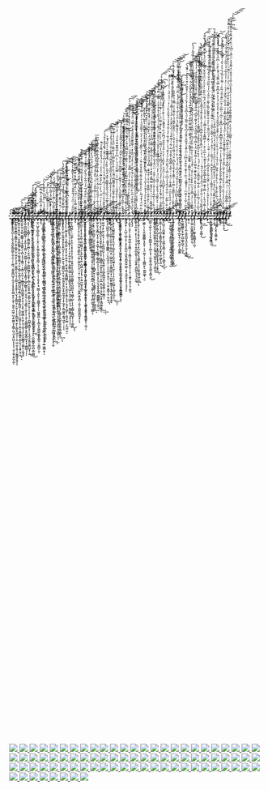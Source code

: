 <br /><br /><br /><br /><br /><br /><br /><br /><br /><br /><br /><br /><br /><br /><br /><br /><br /><br /><br /><br /><br /><br /><br /><br /><br /><br /><br /><br /><br /><br /><br /><br /><br /><br /><br /><br /><br /><br /><br /><br /><br /><br /><br /><br /><br /><br /><br /><br /><br /><br /><br /><br /><br /><br />      _̷̧͗̕͘͘͢͜͠͞͠͡҉̧̢̡̡̢̧́̀͠͡҉̰̰̯͇͍̣̯̤̭̥͖̜̖̹͍̭͔͈̪̙̳̰̲͈̜͍̗̲̣̦̹̼̪͉͕̼͈͍̻̺̘̖̼͔̗̗̥̥̬̬̤̳̱̙̭͕̮̝̣̮̮͈̜̪͚̹̺͕͍͚̳̞̗̭̳̜͖͉̰͙̯̤̺̩̟̞͉̖̣̬͎̫̯͔͍̲̙̪ͅ_ͧͯ͠҉͏̷̷̨́͡͝҉͘͟͡҉̷̨̨̛́́̀̕͏͕̭̱̼̼̱̼̱͇̪͎͚͇̗̱̦̬͍͎͇̥̫̖̫̯̞̙̠̥̱̹̫͍̳̹͈̖̝͉͎̤̳̣͉̟̥̱̥̜̘̬̖̘̙͇̲͈̹̙̼̖͎̩͙͔̳̰̞̘̯̙̙̦͇̞̘̲̥̩̜͎̠͖̣̰͔̯͈̹̗̬̳͍̥̭̥ͅͅ_̡̊̓͗͘͜҉̴̶̷̵̴̴͘̕͟͞͡͡͏̴̼̙̫̪̞̰̹̱̟̬̮͉̣̣̭͔̻͚͚̗̼̱̗̰̜͚̯̱̤̳̣̘̤̟͕̳̜̫̩͚̤̜̪̫͇̤̺̪̲̖̭̻̜̼̘͚̲͍̙͇͖̣̦̭̼̦̭̣̲͖̮͎̤͉̮͈͉͈͚͚̪̟̮̲̗̬̖̹̖̭̟̬͔̯́͘͟͠͠ͅͅ_̸̸̵̸̶̸̨̡̛̛̛̛̲̟̱̙̼̦͙̪͍͔͇̳͎̝̮͔͇͍̖̤̹̻͎͉̘̝̱͇̠̜͕̮̪̠̙̺̦̞̜̲̳͈̬̩̩̠̻͍̳͍̩̟͙̖̩̩͙̯̹͖̯̼̻̙͓̮͎͙̖͔̺͎̘̙̖̥͓̺̳̭̦͚̼̯̣͕͖̟̬̓ͬ̓̃ͪ́̀͘͘͜͜͢͟͞͞͠ͅͅͅͅͅͅ_̵̨̧ͮ͒͂̇̾̚͝͞͏̵̷̶̸̸̨̀́͡͝͏̶̴̢͓͇͓̞̲̖̼͖̺͚̺̪͇̖̣͕̝͈̩͎̦̳̤͉͔͖̮͖͔̹̖̞͖̼̻̝̫͎̙͇͉̹͇̗̺̳̖̗͓̤͔̘̱͉̖̠̖̱̳̩̠̰̝̞͕̹̝̬̩̱̰̻͈̳̙̮̝͈̲͓͇͚̣̞̝̜̱̻̳͉̗́̀͘ͅͅ_̷̶̶̡̛̛͛̃͌ͬ̂̿̒ͪ̕͟͟͢͢͡͠͝͏͏͏̨҉̸͖̹͙͕̹̤̠͙͖̻̗̦̣̰̻̫͖̙̫̪̜͔̫̩͈͖̺̣̣͍̦̳̰̼̼̻̝̩̲͓̟̹̻̦̼͕̫̝̬͕͇̫͔̳̩͖̮̹̩̱̠̗̖͎̥̘̹̹̪̲͍̝̻̱͙̠̹͉̘̬̯̝͍͍̮͚̤̺͓͎̫̀̕͟ͅ_̴̵̧̨̨̢̛͆̾̋͗̿̑ͣͫ́̕͢͡҉̴̢̛̛̖͚̱̬̺͍̣̺̰͔̞̜̱̹̥̤͉̯̫̬̜̮̦̲̗̩̜͚̺̙̖͚̺̙͎̥̟̜̮̗̣̣̭̜͍͇̟̰̘͓̱̱̝̬͎̙̤̝̰̥̦̮͍͙̬̦̦̗̜̥̳̙͓͔̜͕͉͓̤̪̞͇̻̟̪̭̺͕̳̪̻̀̀́͘͜͞͝͡_̷̴̧̨̛́ͩ̉̓͗͋ͧ̂́̏̑̀́́́͡͏̷̶̧̛͖̫̦̘̼̱͕̟̩̙̬͖̫͖͓̪͕̘̺̘͍̟̖͕̥̠͍̥̬̲͖̼͍̼̱̖̳̭͕̦̝͈̭̭̻̰̝̤̞͔̲͕͍̝̼̻̼̠̙̣͎̠͎̺̱͓͙̤̻̬̪̝̥̻͕͚̺̙̘̫̰̩̮̺̭̭̯̙̕̕͘͟͢͟͠͞ͅ_̶̸̸̶̀̋̾͋͒ͬͮ̈́̔̊͌̽͡͞͡҉̧͏̵̷̴̡̛͘͞͡͏̶̵̫̜̤̺̟̠̻̯̭̲̦̦̩̫̝̤̩͓̜̳̗͍͚̮̩̬̩̻̹̖̩̜͉͇̻̦͙̦͓̬̗̟̖̘͖͇̦͎͈̱̝͕̰̫̳̟̬̩̜̖͖͚̱̱̺͕̜̟̻͙͓͚͖̲̹̗̠̙̳͈̹̤̩̳̪̗̯͘͝ͅ_͆̃͒͗̋̾͆̎̃̈́̓͂̿͢͠҉̴̶̢̛̀͟͝҉̷̶̧̡̡͢͞͞͞͏̶̡͎̳̯̝͉̥̪͇͍̜̤̖͖͉̫̳̩̦̬̹͕̪̪̺͖̮͕̮̖͙͓̲̰̣̖̣̰͇̣͉̫̲̬̘͇̙̪̩̼͙͇͔̟̮̱͕̯͓̥̥̦̳̞̘͔̠̭̹͈͚̪̖̫̹̬͙̝̖̮̲͖̼̻̭ͅͅ_̵̷̶̷̴̵̧̧̛̘̥͙͚̫̱̻̦̰̖̳͍̪͍̟̞̦͙̰͎͙̲̮͚̹̮̭̼̦̤̭̖̥̙͇̼͖͕̹͚̼̳͉̮͍̲̦̫̬̼̝̠̥̝̫̗̮̭̠͖̘̼͈̰͓̲̜̙̻̺̞͍̲̖̗̹̪̤̯̺̙̥̓͆͊̆̒ͯͪͣͮͯ̏͐̑̒̓̀́̀̕̕͟͜͜͟͝͝͝͝͞ͅͅͅ_̵͌ͨͮͣͧ͐̅̒̈ͪ͂̀ͨͫ̒̚͠҉҉̶̛͏́҉̡͢͏̵̵̵͢͟͝͏̸̷̷̵̳̥̖͍̘̬̫̻̩͙̭̭̬͓̤͙̥̱͓̺͉̝̺̝̳̰͇̙̫̗̦͖̼̫̘̝̜̣̭̟̰̠̬̟̫͇̞͕̲̦͔̩̪̘̫̖̦̘͎̟̼̗̮̦̭̱̝̝͍̙̣̜͍̺̬͙͔͈̩̘̥̰ͅ_̴̴̢̨̢̨̛̛ͮ̐͗ͨ̊ͥ͌̈́̾̋͂̍͆̒ͫ̇ͣ̉̀́͘͜͢͟͞͠͏̸̷̵̀͏̲̺̥̱̠̥͎̬̱͙̤̘͍̰̖̟̲̳͈͉͓̥̥͎̝̠̣̤͚̰͔̹̯̙͉̜͎̯͓̞̫̥͚͍̼͔͎̤͖͍̥̪̞̦͎̜̥̟̜̥̰͕̹̪̙̩͉͎͍̞̼̻͔̖͇͎̹̝͙̟̕ͅͅ_̢̎̊ͧ̃̐́͆ͬ͌ͭ̾͂ͫ͂͗̃̉̈́ͯ҉̸̶̡̢̢̛͘̕͝͏͏҉̶̴̨̢̛̰̥̻͙͈͍̘͕̠͈͈͕̫͎̻̜̦̙͈͍̹̰̰̻̝̹̞̪̣̬̪͇̰̞̜͖̱̝̻̯̫̞̱̞̜̝̫̫̲̲̟̗͎̯̗̜̖̱͓̳̹͚͔̘̠͕̲̘̻̻͖̘̠͚͔̙͎̭̠̤͟͟͠͝ͅ_̧̍ͤͣͤ͛ͨͫͧ͑ͦͬ̃̅̾͛̎ͥ͛̑͋̋͏͟͏̴̷̶̷̨̧̨̛́͢͢͜͠͞͞҉̸̷̢̗̼̪̣̬̘̩͔̤͇̳̲̯̥͙̻̹̹̺̹͉͙͖̟͕̮͙͈̝̱̟̣̹̹̺͙͈̟̪̙̞͍̜̠̪̦̜̯̖̱̺̘͖̳̯̳͍͇͕̩͚̺̜̞̥̰̭̺̝̮̺̤̟͙͖̺ͅͅͅ_̸̷̶̵̷̶̷̢̧̧̎̆ͬͥ̽́̾͌̄ͭ̌́͛ͨ̋̔̄̊͌̏ͨ̚̕͘͜͡͝͝҉̵̡̧̨̻̳̩͙̤͕̻̳̦͖̗͕̗̩̙̻̮͕͚̥̠̜̳̫͇̪̩̠͈̙̝̯̭̺̹̞̼̤̝͙͈͔̱̫̼͙̝̠͇̖̺̘̬̼̝̙̘̘̦͚͖̙̝̯͚͙̱̬̱͈̙͇͕̻͓̯͘͢ͅͅ_̶̵̴̸̧̢̡̡̨̛̛͊ͬ̍̆͆̄͊ͦ̃̌ͣͭ͑ͨ̓̀̅̈ͩͪͦ̔̊́̀́́̀͢͟͠͡͝҉̙̺̘̮̹̯̱͙̜̺̩̯͈̼͈̥̱̗̥͓͍̺͙̠̙̠̙̰̠̬̱͉͚͖̼̺͎̠̬̖̼̯̯͈̬̞͍̰̞̭̖͚̱̘̱͎͙̩̰̥̙͎̻͚̱̰͔͇̘͖̯̜̣̦͝ͅͅ_̷̴̸̷̴̴̸̴̷̨̢̡̡͕͕̦̼͍̮͙͈̦͔̘̻̞̲̙͙̞̙̟̮͎̰̠̭̜̣͈̥̬͉͇̣̝͍̳̺͇̹͎̙͔̖̰̱̤̮͙̲̠̖̥̥̣̮̘̟͉̺̙̦̖̭̘̙̲͍̣̗̪̫̤̫̜̤͂̆̎ͣ̒́̂̆̉̏̾̿̉́̍̔̐̎͗ͤ͆́͌̓̋̀́͘̕̕̕͘͜͞͡ͅ_̶̴̸̷̵̶̡̡̡̧̏̊ͣ̅̆͋̑ͫͣ͆͋̅ͧ̀ͣ̆̏͛͊ͪ̽̐͑ͪ̄ͯ́͘͡͠͝͏̷̧̀҉̷̷͓̯̫͚͈̝̳̩̳̫̬̘̜͉͕͓̼̱̝̩͎̜̠̟̖͍̮͔͚̗͕̱̫͇͎̰͍̩̤̞̖̥͇̬̱̘̙̖̺̜̙͙͓̹̺̲̜̞͉̹͍̻͚̲̖̩̥̙̖̹̙̤͟ͅ_̋̑ͫ̎ͣͥͫ̑̈́́̃̌̂̎ͭͪ̎ͩ̓̍͒͌̽͛̓̀ͭ̓͘͜͢͏̷̧̢̛̛̛̕̕͜͟͟͡҉̶̡̡̯̣̝̪̮̪̜̦̤̫͚̩͕̗̯̜̞͙̝͔̥͙̩̱͉̜͙̱̟̬͕͕̫͖̖̥͖̱͚̱̬̱̩̺̫̺̫͕̘͖͇̹̺̙͔̩̭͕̼͇̩̥͇̺͓̜̦̗͚͈́̕͜ͅͅ_̨̡̢̌̃̆͊̆̿̀̍͗ͬͨ̄ͪ̇̏̾ͪ̍̋ͣ̏͗͊͊͛̐͊̃̓͘͘͜͡͝͏̵̵͞͏̸̧̀͢͜͏̵̛̙͚̯͖̤͖̟̼̥̩̗̱͈̰̩͈͚̫̻̦͖̰̰̝̯͍̭̺̼͔͙͔͓̹͍͚̣̤͚̮̺͍̘͙͕͉̙̲̟̟̼̠̣̪̼̪͉̬͙͙̩͕͕͍̰̣̺̙̬̪̕͝ͅ_̄ͭ̐ͭ́ͦ̍ͭ̑̋̎̔̌̈̒̇ͫ̈́ͫ̐̋͐̃͌ͫ͌̋͂͒ͧ̎͏̷̵̨̡̛͘̕͟͟͢͞͠͡͡͠͏͘͞͞͡҉̸̱̲̥͚͇̝̘͓͕̘͔͈̜̼̠̘̠͈̫̰̦̘̳̙̪̦͚̹͎̻̟̙͎̟͔̣̟̹͖͕̗̗̺̗̟̜̤͚͙̪̭͍̘̻̤͔̼̞͔̺͚̼̱͖̱͙̠ͅͅ_̓͊ͪ͑͊ͤͫͫ̓̽̀͛̍̓̓̈́̔̽̄̾̈ͬ͒ͭ̃̀ͪ̈́̍̈́ͣ̚͢͞҉̸̸̶̸̡̀̕̕͢͜͡͝͠͞͠͏̵̴̡̗͓̜͈̞̯͕͍͎͚̣͉̙̠͖͇͍̙̥̯̪̪̩̮̭͓̳̩͉̟̯̦̪̰͔̖͖͉͙̖̥̟̺̜̗̺͎̬̦̞̹͉͇̩͉̟̼̹̟̠̘̳͙̦̦͚̹͝ͅ_̴̢̨ͫ͐̌̌̎̈͌̌ͬͫ̌ͧ̄́̅ͣ̍ͩ̅͋ͩ̄̀̎ͮ̋̊͊ͣ͗̊̿́͜͜͜͡͠͠͝͞҉҉̶̸̨̢̛́͠͏̸̷̣̭͍̱̠̬̞͉̖͍̥͙͙͍̺͙̝̭̜̲͙͖̯͓͓̜͔̬̳̤̥͉̰̮̟̫̣͎̩̖͍̪̣͕̜̲̟͍͙̣͕͍͍̦͎͕̭̗̱̰̟̥͕̺͉̩_̸͑̓ͨ͗̒ͭ̏̑ͧ̊̅͗ͬ̅̄ͩ̍̓̽ͬͯͭ̿͂͗͌̃̑ͬ̉ͤ̀ͣ̏ͯ͘͏̷̶̢̡͘͝͏̷̶̢̛̛̤̖̠̠͈̗͙͈͉̹̥̩̭̯͚̖̯̜͈̪͕̞̲̺͎̻̯̹͚̯̘̳̺̩̦̳̻̰͕̝̖̲͍̩͖̪̞̬̮̮̯͓̳͇̳͙͙͖̳͇̭̬̮̱͉́̕̕͢͢͜͞͠_̸̵̡̊ͣ̈́ͩ̇ͮͩ̋͐́̃̏ͤ̓́͂̈́̑̓ͬ̎ͯͦ̇ͭ̈́̊ͩ͛̓̔͛ͩ̋̚͘͘͜͢҉̸̴̶̸̸̶̵̷̢̧̛̹̤̺̲͈͔͙̥͓̗̤̤̙̥̼͙̣̻͔̟̳͈̮͖͉̝̯̘͎̝͖̱̩̪̭̱̣͍͈̳̰̣̝͉͔̮̰̜̫̣͓͓̦̻͖̫̗͕̜̺͇͕̣͡͝͞͝_͐́ͧ̆ͯ̓̎ͬͦͭͨͭ̊̄̉ͥ̓ͥ̎̋ͯ̑̾̆̂ͥ̔͗ͧ̃̏͌̂ͮ̓̍ͤ̚͟͏̶̷̴́͏̶̧́́̕͞҉̷̵̷̸̵̸̡̲̖͕̣͓̦̣̼̗̰̪͍̦̤̮̯͕̣͈̘̗͎͓͖̘̥̱̭̥̩̝̣͎̪͇̟̮̦̗̗͙̹͔͔͚̱̲̭͎̩̫̪͓̮̹͎̦̪͇͚̰͢͝ͅ_̷̸̡ͯ͒̐ͩͮ͋̇ͩ͂ͩͭ̋ͨ̃̇ͪ̐̈̒͑̅̾̃̌͌̌͒͆̉͋̃ͭ̅̇̈̌̾ͫ̃҉͞͏̶̕͟͠҉̵̵̵̷̧͙͖̗̫͕̖̱̭̻̤̞̖̥̣͎͍̝͚͎̖̜̥̳̭̦̲̳̗̻͕͕̹̖̠̩͇͍̣̖̥̮̤̫̞̱̝̬͈̘͇̫̪͇͇̻͈̦̪̭́̕͟͟͡͝͞ͅͅ_̶̵̴̵̛̒̂̃̽͂͛͑̓ͬͮ̑ͮͪ̒ͮ͋ͨ̐̌̈͊ͯͣ̓̍ͥͦ̇́̉̆̾͒͌ͤͮ̆̚̚̚̚҉̵̴̧̢̨̘̣̝̙̗̞̻̭̺͕͙̮̯̱̖͙̻̦͚̩̟̬̦͖̼̳͈̣̯͖̗͍̫̞̦̫̹͕̞̲͕̭̩̭̩͔̥̰̹̰͙̥̟̳̮͚̞͍̀̕͢͢͝͠͠͠͠͞͠͠ͅ_̸̶̸̶̡̛̥͖̠̲̗̝̙̰̗̤̭̖͉̹͔̗̯̯̰̪̮̤̬͕̣̹̩̪͓̱̱̫͍͕̘̠̻̙͇͖̤͍̤͍͚͔̳̠̯̠͙͇͔̹͋ͯ̓̆̐̃̉̑ͯͯ͆̔́̍ͮ́͆̈́͊̈ͩ̆̇̇̏̈ͫͤ͑͆ͩ͐̊ͬ͑̏̉̃̽̓̐́̀́̚͘͘͘͢͟͞͠͞͞͝͝͝͞͝ͅͅͅͅ_̢ͦ̏͂̆ͯ̔̌̅̋ͭ͂ͩ̍̑̆̆̽͊͌ͤ̏̽̋͛̎ͪ̆̽͐ͥ̊ͨ̋́̆͛ͮͯ̏ͧ̍́̀̚҉̶̴̷̡́҉́҉̵̵̢̛̞͍̘̥̲̮̻̰͔͕͇̜̹͔͇̱̟̥̲̳̻̦̦̤͙̪̗̘̯̹̣͎̩̘̰̮͔̮̥̯̦̣͕̦͍͔̬͇̞͕̜̮̤̼̖́͘͘͘̕̕͟͝ͅ_̡̢̧ͬͨͨ͗̎͐ͪͬ̉́ͥ̾̉̉͂̂̓ͧͣ̒̎̑̎̉̇͂̊̿̈́̈͊͋ͨ̅ͩ̾́̎̓͑ͯͣ͆͆̏͜͠҉̶͞҉̴҉̴̧̢̧͜͠҉̵̢̨̡̪̘̼̝̭̜̦̰͚͕̤͈̮̩̯̞̣̱͎̪͙̠̣̺͍̼̦̬̣̟̱̳͖͖͙̜̩̺͖̭̮̳̭̗̩̞͍̞̯̝̯̞̱̭̀ͅ_ͧ͋̾̆̄̏̃ͤ̀̃ͣ̂̃̆ͧ̂̂͌͌͆ͮ͌ͪ̆̇̌ͤ̀̌̑̿̇̾̀̃͌ͥ̎̂̍ͯ̔͛ͣͯ͂͘҉̶̵̸̴̧̧̨̡̛͔̙̪̱͇̫̮̫̱̰͓͎̯̫̖̘̠͇̥̠͈͎̤͈̯͖͍͙̗̤̫͔̹̖̹̟̠̮̜̠̪͍̝̗̲̲͉̝̺͔̩́́́͘͘͘͟͜͠͝͡͞ͅͅ_̷̧̡̈́̒̉̀ͨ̒ͬ̀̀̐͒̅̍͑ͭͧ̇̅͛͛ͥ̅̅̏ͦͯͪͣͬ͆ͤ̓̅͂̑͊̑̒̄̒ͩͥ̓̍ͫͤ͌̚҉́͏̷̵̸̴̢̨̛́̀͜͟͞͏̷̶͏̷͕̳̪̯̗͎̺̮̦̖̻͔̱̭̜̠̠̜̠͈̫͈̘̮̠̙͖͎̰̗̠̝̹̣͉͎̖͚͎̠̠̣̦͖͇̱͔̣̗̜̟ͅ_̴̸̷̷̢̢̢̢̛ͥͫ̎ͬ͛̂͛ͦ̌̄͂̊̉̀̈́ͭ́̌͌̇͗ͬ͊͆̎̃̈͛ͫͮ̃ͨ̌͂ͣ̀ͯ̽̌̓͂͌͒̓̾ͦ̈ͦ́̚̕͢͟͟͞͝͡҉̢̢̨̱̯̝͙̼͙̞̖̱̣͚̲͍̫̝͍̲̣̫̝̜͖͉͈̖̝͍̦͉̙̭̯̫̮̩͚̲͎̰̹̰̘̯̱̮͈̝͉̝̳̳͘̕_̵̧ͭ̽̌͋ͨ̎̏̓̐͆ͦ̄̋͗̓̅̀̆̎̈́͋̓͌̆̇ͤ̓̓ͭͨͫ̋̉̈́ͦ̔̃͗̽̂̃̾̑͌͊ͥ̀̂͌͛̇̕͝͏͏̷̵̷̴̵̨̨̧̛̱̻̞̰̭͈̪͓͈̞̭͈̯̭̼̫̹̲͉̬͇̫͙̥̟͔̻͕̲̰͇̱͙̗̥̲͙̪̠̖̪͍̤̀̀͜͟͠͞͡͝ͅͅͅͅͅͅ_̶̷̵̢̡̧̛ͮ̋ͭ̍́͌ͮ̊ͣ̒͐̔̇̏ͧ̈ͯ̅̃̿ͦ̉ͥ̔͐̇́̀͊ͨ̉̆͂̿̅ͯ̐͗̓͂͊ͣ̈ͮ͊ͥ͐͌̄͗̿̾̀̀́͘͜͜͞͠҉̨̢̼̱͔̟̹̣̖̺̤̹͇̩̯͕̣͙̗͓̱̲̼̖̤̼̱̭̗̳̰̯̰̹̳̹͙̞͕͖͓̬͙̙̙͕̥͓́̀̕͝͡ͅͅ_̴̷̶̶̵̢̡̧̛̛̰̖̖͔̬͔̹͎̰̟̰͈̺͎͓͚̪͕̩̩̭̻͍͕̬̮̘̱͍͍͎̣̝̜͔̼͍̟̭͙̠̟̦̫̯̯ͭ̓ͬ͌͋ͪ̉̑ͬͮͤͬ̋͌ͯ͒ͨͮ̑ͮ̿̂̆ͥ̑͐̄͌͐̎̈ͦͥ̊ͪͣ̓ͪ̍̾̽ͧͦ̓͂́ͬ̐ͯ̓̅̑ͯ́̀́̀͘̕͘͜͢͜͠͝͞_̧̧̢̡̧͐́̓ͫ́̀͒͋ͯ̏ͪ͒ͧ̎̐ͯ̓̔ͬ́̃̔̑̆ͮ̒͒̒ͩ̎̃͐̽̇͑͌̏͊̑̋̂̂ͧͤͧ̊̿ͩͫ̎̒͂ͦ̑̚͜͜͝͡͝͝͞͏͏̧̡̡̨̡̯̞̲̝͉̖͈͓͍̹͖̗̹̪̠̱̳̗̪̖̼̥̗̖͇̟̠͕̤͎̰̮̺͕͔̺͖̪̯̣̻̖͔̫͘͟͝͝ͅ_̷̵̸̛͂̀̃ͪͩ͋̍͐ͧͩ́ͮͫ͊́ͩ̽ͭ̋ͣͬ̃ͮͫͮ̐̔̓̽̀̎͗̎̋ͨ̆ͮ͗̀ͮͫ̇͑͊͗͂̊̆͑͒̉̀̈́ͫͩ̐͟͡͠͝҉̶̀҉͏̵̢̀͘͏̷̛̞͇̥̟̪̩̭̦͔̙̜̖̩͉̹͙̖̯̩͈̪͈̲͈̩̠̝͖͎͍̖͚̺̲̤̞̦͓͕̺̰̕͢͝ͅͅ_̸̵̢̧̏͋͆̔̔ͦ͌ͣͮ̈́̐̄ͩ͋ͨͫ̈́̈́͑͋͗̓̈̽̀̈̈́̆̃͒̍ͥ̂ͦ̏̊̈͌ͪͭ͗͊̇͐ͧ̓̌ͩͫͦ̃̋̄ͩ̑̌̚̚͢͝҉̶̵̸̵̶̷̢͘̕͢͝͏҉́͘͏̩̞̝͓̰͎̜͉̝̞̝͍̝̙͚̬̪̖̹̟̲̦̬͓̙̘͈̻̹̹͎̘̠̖͍̥͇͉̺͉̫̗_̵̛ͪ̈̋ͬ̋̈́͐͒́͂ͪͧ̔͛̂̏̉̋̍͂̑ͦ̃̎̍̆͋̇̃͗ͥͭ̓ͮ̏͌ͯ̇̉̒̓ͩͯ̌̃̌ͩ̒ͮͨ̓̇̿ͨ̓̎̂ͭ͛͘͝͞͞͏̶̨̢̡̀͘͘͢͝͠͏̷̵̵̡̖̩̥͉̜̺̯̩͉̣̰̱̮̱͙̝̹͓̝̠͔̦̠͇̟͉͖͔̟̤̣͕̼̣̫̝̞͙̤̖͢ͅ_̶ͨ͊ͬ̍̆̑̉̌͐ͦͣ́̓͒ͩ̾̋́ͮ̇́̇ͦͥͦͬ̊͛ͣ͋̈͗̃̑̒̀ͦ͛ͫͫ͗͒ͫ̃͌͗ͥͧ̒̐̆͆̓͊͛̈́͑ͩ́͌̚͏̴̶̵̴̨̧̧̛͘͟͝͡҉͠͏̸̡̡͖͇̹͉̗͔̱̯͚̬̻̳͕͓͈̟̜͉͉̤̲͍̗͔̦͎̻͇̮̙̠̯̲͚̼̲̟̦̮́́̕_ͧ̾̿ͮͬ̀̂͑̄͋͑̿̑̄̽͛ͧ̓ͬ̊͒̓ͬ̿͐́̃ͣͦͦ̑̄̀͂̍ͮ̊ͮ̉̈́ͪ̒̌̌ͨ̌ͮͧ́ͩ̽͐̂̄ͬ͂͋ͨͯ̈́̇̚͘͏̷̷̴̧̨́͢͢͝҉͏̴̸̢́͜͠͏̳̠͉̺̝̤̜̟̹̗͓̮̺͇̝̟͎̜̻͕̟̘̣̼̮̯̭͓̺̩̭̱̪̖̟͇̠̭́͜͠_̴̷̓̐̊̋͒͌̄ͭ͑ͮͮ͛̈̓̎̌̿̿ͩ̎̏̽̽̇̓͊̎ͧ́ͧ̃̇̂̅̽̉̿̄͗͆ͣ̓ͬͯ̌̅ͧͤ͋͗̓͑ͩͩͫ͗ͤ̽̽͛ͯ͐ͪ͟͏͏̸̷̴̴̢̨̨̧̛̛̛̰͎̱̮̬͕̬̫͍̝̯̤̬̖̮͙̝͙̯͖̜͈̯͚͈͖̜̭̻̞̠͎̣̳̩̰́͘̕͢͜͞͡_̷̶̢̢̨̡ͥ̾ͪ͋ͮͮ͐̅͂̍̓̾̊ͦ͑̎̅͑ͤ̑̂ͥͫ̈́̂́͋̈̂̈́͒ͩͫ͂ͯ͑͗ͤ̇̈̒̒͊̈́̿ͨ̿̐͗̾̋̍̍͛ͦͥͪͨ̽͛̄̒̚̚̚͘̕͟͢͝͞͠͡͡҉͏̢̯̭̳̥̺̥̬̼̭̙̺̞̳͓̥͖̩̹̝̰̱̟̞̟̫͖̭̤̭͉̘̠͇̫̭́͘͟͡͝_̡̧̧̛̛̛͗̈̓̾ͥ͐͐̏̌̄ͩ̉̂͛̆ͮͤ̅̑ͫ̈́̇̓̒̈́̑ͫ̄͆ͣ̉͋̓̒̎̊͑̔ͩ̽͛ͨ̈́͌ͭͭͣ́̌̆̉͒̓̑͒ͤͥ͌̊́̿ͮͦ͒̏̀̚͟͠҉̴̨̨͏̶̶̨͍̺̗̞̳͎̺̗̟͕̩͚̠̞̰̗͙̟̻͈̗̳̝̝̟̥̲̜̞̝͓͍̀̕͟͝͠͠ͅ_̵̵̵͌ͮͮ͌̉͐ͥ̐́͊̓̔̍͌ͤ̒ͭ̒̉ͧ̓̋ͤ̔́͆̎͗͐̊ͪ̾ͧ͂̅ͪͩ̀ͧ͊ͬ̊̓ͭ̿̈́ͥ̍ͥ͛͊ͣͤͬ̓̑ͫ̇͛ͨ̓ͯͤ̒̒͐͑͡͞͡͠͏̴̵̶̢̛́͘͜͡҉̛̮̙͈͚̠͎̹̘̜̻͙̮̳̱͙̺̞̞̰͓͈̮͓̥̲̠̰̳̙̘͍̀͜͜͝ͅ_̷̒̇͋̑ͪ͆̓̍͋ͯͯ̒̒̄͆ͫ̅̔ͣ͗͑ͫ̐ͪͤ̽ͫ̾̇̊͑ͯ̎͛ͮ̆̌͒ͩ͆̏́̏͑̊̂͌͛ͪͯ͑̄̆̍ͯ̑̐ͪ͐̅͂̂͆̋ͯ́̀̚̚̚̚͝͏̸̡̨̨͏̀͘҉̵̛̀͘͜͜͏̀҉̵͎̪͓̪͈͔͎̫̺̭͍̩̬̜̖͚̲̝̖̯̳̣̗̬̦̩̠͔̻̬ͅ_̨̽͐̌͛̈̊ͭ̃̃͗ͥ̆ͦ̄̇ͣ͂̔̒ͮ͆ͦ̈̅ͯ̈́̏̋ͫ̌ͨͧ̓̎̆́ͤͭͤ͂ͮ͋ͤͣͬ̃ͯ̐̉̾ͩ̌̐ͮ̏ͨͬ̒ͬ̈́͐̈́ͯͥ̾́ͬ́ͬ̎̚̕͠҉̶̵̧̛̀̕͘͜͞͞͠͝͏̶͢͏̸̨̮̫̮͇̖̰̤̦͙̳̼̰̰̠̟͔͉̳̼̠͕̰̲͍̜̗̹̦̺͘_ͣ͌͊ͥ̍́̈́̋̔ͤͫͦ̿̽͋ͨͧ̊ͥ̇̀̋̾̿̆̅̂̓̂ͣ̾̅ͬ͋ͮ͑͊̎́ͯͭ̈̾̈̂̊ͤͯ̈́ͦ͗̍͌ͣͬ̎ͬ̊̓̉̑̒ͩ̀̽̍ͩ͌̽̚̚̚҉̸̸̧̡̛́̀̕͠͡͞͞͏̛͘͢͞͠͏̶̖̞̠̘̳̠̝̱̹̭̠̦̞̮̗͙͚͈̤͍̻͙̮͖̞̗̰͎͘͜_̵̸̵̵̨̡̡̡̡̡̛̯͓̞͔̞̹͇͈̙̱̦͈̟̜̺̝̣̜̙̹̖̤̮̯͇̣ͤͥ͒̉̂͋ͨ͐͑̏̅͌ͯ̿̈́͑ͦ̅͊̾̽̌̉̊̊͆ͮ͒̈́̇͌̈͒̓͛͛̌ͪͧͨͫ̑̄̃͐̌͌ͩ͑̆̉͊ͧ̀ͧ̿̓ͪ͌̆̃ͪ̉ͭ̀ͮ̈́ͫͣ̒̅̒́̀̀̚̕͘͜͜͜͝͝͠͝_̷̛̋̿̾̑͆͆͋̓̏͆ͫ̑ͬ̒̓́ͣ̌̈́ͧ̈́͆ͮͨ̑͗̔ͪ͒͗̈́͗̏ͯ̾̑͐ͥ͗̍̒̌͌̏̈́̍̈̑ͦͨ̋ͭ͒ͦ͂ͣͣ̔̔̈̅ͧ̿ͩ͒̔̽͑̐́ͭ̈́̋́́̚̚͏̷̡̡̧̡̡́͜͜͠͡͏̴̶̨̡̜̬͍̯͎̙̹̯̰͚̻̟̥̰̹͈̥̖̤͈̠͍̦̭͎͞͝_̸̸̧̧̿ͧ̔͐̈́͐ͮ̌͆̆̄͊͂̒ͩ̔̂̌ͬ̓ͫ̌̍̽ͥͮ̌͒̃͗͊̓͊͋̂ͥ̿̈ͤ̽̈́ͩ̔ͩ̆ͪ͐ͣ̽̒ͩ̂ͧ̊̒͐̿ͣ̓ͪͩ̏̇ͩ̔͑̂̆̎͑̈̋̅̓́̚̚̕͟͢͝҉̸̵̧̧̀̕͘͞͝҉̸̧̢̱̺̤̠̫͇̺̜̪̱̖̱̜̤̣͍͈̰̜̖͇̱̳_̸̶̶̸́͂̈́̂̅̄̒͌̉̆͂ͯ̈́ͯ̔ͩ͊̅̈́͐ͣ̐̎̇̐̀͋͑̈́̄̓̉ͤ̓̇̍ͤͭ͊̂̾͐͊͆ͬ̋̍͂͗ͦ̂ͯ̈́̆͐͊ͥ̌̂̉ͩ̇ͩ͆͆̓͐̓̀̽̌̚̚̚̚̚̚̚͘͜͡҉̵̵̷̧̨̲̲̱͇̲͇̯̝̘̰̗̮̺̣͇̥̻͉̣̹̪̞́͢͜͜͢͡͡͠͡͞_̸̸̷̶̵̸̶̴̢̡̢̧̧̢͕̼͕͖̭̫̺͉̭̮͉̰̦̱̦̦̟̩͇͗̐ͯ̈̆ͥ͋̍ͮ̌̆ͫ̇ͨ̉̌͊̐ͪ̅͗̒̌̄͑̏͋̊̈͆ͫ͑ͫͤ̄̽̈́̆̃̆̔̎̐ͣ͆̔̂̏ͦ͂̏̍ͩ̔͆͒ͦ̾̓̏ͮ̉ͮ̇ͣ̊̄͂ͦ͑̆͛̎͒̓ͥ̂̄́̀̚̕̕͟͜͜͠͝ͅͅ_̴̧̢̧̛̈ͧ̉̆̿͆̍̋ͧ̽̑̎̇̈ͤͨͮ̉̈̐ͩ̾ͦ̃̿̄ͥ͌̌̄̎ͬ͑ͣ̎͌̇ͫ́͑̔͌̎ͭ͆͌̿ͦ͆͋ͯͣͩ̍̅͊́̆̊ͮ̾̔̎̓̎̎ͮ̇̑ͥͬ̆ͣ͐͆ͣ̊͆̅̚̚͟͝͏̧͟͠͏̵̷̶̙̗̙̙͈̖͎̝͍͈̙̗̞̯̻̱̻͙̖̀̀̕̕͜͞͝͞_̶̵̷̵̵̷̸̨̥̩͚̹͍͚̝͇͖̞̳̰̱̠̮̖ͩ̽͂̅̾ͣͭͨ̾̿̆̓ͪͫ̐̊̾̈ͬ͐̽ͥͤ̐̉ͪͩͦͯ͋͂͑̈͂̓ͩ͆̍ͯͮ͆̂ͣ̈̈́̓̓͋̉̅̄͊̍ͨ́͂͐̄͆́͐̈́̅͂͛̂̃͐͐̌̎ͤͥ̈́ͩ̉̓ͬͤ̏̌͂̀́́̀̀͘͘̕͘͘͢͟͢͢͞ͅͅ_̶̸̸̷̸̶̶̡̢̡̛̮̦͉͔̹͚̱͎͚̱̻̟̭̩̺̩̿̐̈́̇̔ͣ̀̂͌̃̉͗̓̓͛̂̍̑̈́̐̑͊͑̂͂̋̒ͨ͗͌͛̽̌̈̓̔̿ͮ̅̃ͧ̃̎̑̍̈́̒̀͌ͦ̋͆́̏ͦ̃̽͌̆̎̀̅ͭ̑͗̊̾ͮ̇̐͒̎̄͒̉ͥ̒́̾̐ͦ̀̚̚͘͘͢͜͟͢͢͞͠͡͝_̴̡̔ͤ̔̅͗ͩ͑́͆ͦ͐ͧͥ̋̓̅ͭ͋̅̅̽̈ͥ̏͒ͨͩͪͩ͒̊ͣ͆̈̽ͩ͒͊́ͣ̿̃͌̃̒̇͗̓́ͣ̓̊ͨ͛̇ͣ͆̅͆ͨ͌̄͂̄͊̏͋̌̎̆ͦͯͩ͗̅ͬͪ͌̈́̈ͭ̒̓̒̚͘͝͝͡͝͏̵̴̶̡̧̡̧̭̙̖͖̳͎̥̪͇̪̟̘͇̖̘̀̀̕̕͠͠͝͞_̽͑̓̃̌̎́ͩͨͭ̃ͤ̌͗̈́̈̎̉̊̆̒ͧ͛̈́̎ͬͥͥͪ͐͗ͪͩ̅̌̔͂̋́̄͗̂͆̆ͧͧ͒ͭ̑̂̀͛͊̒̽̋͂̾͛ͬͪ̐̎̾̑̃ͦͥ̌ͩ̎ͩ̊ͧͨ̃̊ͥ̉ͪͪ̐͛̂ͯ̚̕҉̡̨͘҉҉̸̴̡̧̢̛́͘͢͢͞͝҉̷͓̼̣̙̣̖̪̰̹̱̯̻̩̕͜_̴̸̷̧̛̛̇̃ͣͭ͂̂ͩ̊̀ͥ̔̿̍͐͊̿͋̔̅̃̐̋ͤ̊̓̍̑͊ͪ̉̅ͩͨ̽ͥ̓̿͌̽̔̓ͤ̿̾ͥ̔͐̈̾ͪͫͩ̊̈́͋ͪ̐͂͑̓ͦ͛̉̈ͫ̉̎͛̌ͩ͊̒̎ͧͣ͛͑͗̂͊ͯͤͭ̍͗̆̄̀̚͢͟͟͡͞͏̸̵̸̡̧̢̫̩̥͍͔̠͎̠̮͚̹̝́̕͟͞_̶̵̎̉́ͨ͗̔̇̾̊̎̔̇̈́͑̓ͥ͊̃ͮ͋̀̊̏͐͆ͤͬ̐ͨ̑̍ͥ͋ͪͥ̇̑̐́ͩͫ̃͋ͪͣͩ̄ͯ̑͌͋̆͂̏̍͂̎ͨͫ͋̇ͫ̓̉̏̏ͫ͒̐̇̄̂̔͆ͩͦ̽ͤ̈́͋ͯ̐ͨͯ̓ͪ̚̚̚҉̸̧́͡͝͏̡̕͢͜͡͏̵̴̡̧͇̪͎͖̭̗͓̖̠̰̪́͢͡͝_̷̷̴̴̶̶̶̨̧̨̡̢̨̡̛̛̭̞̥͉͖̝̬̳ͯ̾ͭ͑̊̓ͨͬͯ̆ͬ͛ͯ̃͌̓̇̈́̈́͑̽̎͒̑ͦ̇̓́̋͋ͬͭ̑͒̇ͩ̀́̍̿̆̀ͤ̑̋ͥͭ̅ͫ͊͐̒͌́̽̒̊ͧ̃̈͐ͮͨ͒͊̊͂͆̏̉̔̌̽͊ͯ̐͌͊̄͛͋ͣ̓̐̈ͮ̏͒̌͑̚͢͟͢͢͜͡͡ͅ_̈ͨͮ͛̀͋͌̇̏͌̊͗̏̈́͒̀ͩ̈́͐̀͋͊̿̓̇̀ͫ̋ͩ̓ͣ̄̉̎̆͑̒̇͛̅̿̀͐̅̀̊ͪͪͫͭ͗̆̐͋̏͒͗͊͂̒ͭ͊̾ͫ̉̈́̽̄͌ͥ̿̔̇̒͛̌ͭ̾ͧ̄̔͒ͥ̑̒ͦͧ̑͐͐ͣ̏҉̷̵̷̴̢̡̧̧̀́̕͘̕͟͝͡͞͡͏̡̨̬̥͔͈͇̣̭̗͞_̷̨͐̈͋͊ͧ̆̈́ͪ̃͗̏̆̓̊ͥͣ̀͛̔̐ͥ̄̌̏ͬ̃̇͗̄̔ͬ̓ͨͪ͒ͯ̈ͬ̀ͫͯͤ͊͒ͤ̑̑̃̎ͩ̔̔̽͛̓̓̎̇́̉̓͑̌͛͆̎͒̿ͧ͌̋̔ͦͪͤ̂ͮͥ͆ͫ̾̃̽̉̊ͥ͛̾̆ͧ̑̅̚͡͏̷̸̸̶̶̨̧̢̛̛͜͝҉̨́̕͟͡҉̰̜͓̯͚̘_̸̨̢̈̂͆ͥ͆̒͆̅̉̓̓̌̊̃͂̂ͨ̽̿̔̑̌̌̓̄̓̾̉͌͑͐̾͑͗̅͂͗̃ͤ̑̿͆͊̒́̓͑͆͌͗̇ͫ͂͗̈̿ͫ̇͒ͫͫ͊ͯ̎ͩ̃̎ͬͥ͌ͤͮ̅̏́̏͛̀͛̀̂ͭ͛̄͌̔̓̋̌̑ͦ̒̚̚̚͟͏̴̢̀͠҉̵̨͡҉̡̨̛̕̕͟͢͡҉͙͇̝̫̦_̡̛̌̔̈̏̾̔̈́̈̒̓̍̏͗̈́ͧ͐̾ͧ͛̾̐̒͂ͬ̃̐ͤ̒ͣͫ͐͌̋ͣ͊̃͐ͦͬ̔ͨͫ̉̾̃͆̊̋̽̅̿̽ͦͥ̐͛͂ͨ̇̃̏̌͑́ͤͥͨ̓ͭ͗̆͐̅ͤ̔ͭ̃͋ͨͣͦ̌̆͛̋̇̑ͬͭ̓̈̏́̚̚̚̚͜҉̸̸̸̢̧̨̢̯̹̟̕̕͜͡͡͞͝͠͞͞͞_̵̸̧̧̧̛̾͂̿ͯ͗̿̌̃͂͐ͦͥͥͯ̿̔̓̄͛ͦͧͧ̍͆̑̌ͮ̐̽̃ͩ͑̂ͫ͌ͦ͆ͮ̐͋͐ͧ̑ͯ̄̅ͭ͊ͫ̀͌̃̒̀̈͌̐͛̌͑̄ͩͥ͌ͥͦͩͦͧ͑ͮ̎͂ͪ̈ͮ̔͊ͤ̅ͦͮͯ̅̈́̽̆̎̓̆́ͤͯͤͣ͌ͤ̀̚̕͟͢͞͠҉̴̸̡͎̙́̀́̕͜͢͠_̑̈́̓͌ͯ̈́̑͂̀̌ͤͪ͑ͫ̔͑͊͑ͧͭ̃̅̽̒ͤͬͭ͌͌ͦͩͬͥ͐̊ͭ͌͆̑̈́ͩ̽͗̿ͣ̋͌̌̐̃̍̑͗̏ͣͯ͑̀͑̋̒̽̽ͫ͛͋̾̉̂̊ͧ̒͌̓̑͐̈ͧ̋̄͗ͫ͆̉̈ͪͦͩ͌͐͋ͧ̾ͨ͑̚̚̚̚͝͏̷̶̸̵̸̸̴̵̛̫̀̀̀̕͟͟͟͝͠͡͞͞
<br /><br /><br /><br /><br /><br /><br /><br /><br /><br /><br /><br /><br /><br /><br /><br /><br /><br /><br /><br /><br /><br /><br /><br /><br /><br /><br /><br /><br /><br /><br /><br /><br /><br /><br /><br /><br /><br /><br /><br /><br /><br /><br /><br /><br /><br /><br /><br /><br /><br /><br /><br /><br /><br /><br /><br /><br /><br /><br /><br /><br />











<a href="https://www.youtube.com/watch?v=dQw4w9WgXcQ">
  <img src="https://github-readme-stats.vercel.app/api?username=BING1CHILLING&count_private=true&include_all_commits=true&show_icons=true">
</a><a href="https://www.youtube.com/watch?v=dQw4w9WgXcQ">
  <img src="https://github-readme-stats.vercel.app/api?username=BING1CHILLING&count_private=true&include_all_commits=true&show_icons=true">
</a><a href="https://www.youtube.com/watch?v=dQw4w9WgXcQ">
  <img src="https://github-readme-stats.vercel.app/api?username=BING1CHILLING&count_private=true&include_all_commits=true&show_icons=true">
</a><a href="https://www.youtube.com/watch?v=dQw4w9WgXcQ">
  <img src="https://github-readme-stats.vercel.app/api?username=BING1CHILLING&count_private=true&include_all_commits=true&show_icons=true">
</a><a href="https://www.youtube.com/watch?v=dQw4w9WgXcQ">
  <img src="https://github-readme-stats.vercel.app/api?username=BING1CHILLING&count_private=true&include_all_commits=true&show_icons=true">
</a><a href="https://www.youtube.com/watch?v=dQw4w9WgXcQ">
  <img src="https://github-readme-stats.vercel.app/api?username=BING1CHILLING&count_private=true&include_all_commits=true&show_icons=true">
</a><a href="https://www.youtube.com/watch?v=dQw4w9WgXcQ">
  <img src="https://github-readme-stats.vercel.app/api?username=BING1CHILLING&count_private=true&include_all_commits=true&show_icons=true">
</a><a href="https://www.youtube.com/watch?v=dQw4w9WgXcQ">
  <img src="https://github-readme-stats.vercel.app/api?username=BING1CHILLING&count_private=true&include_all_commits=true&show_icons=true">
</a><a href="https://www.youtube.com/watch?v=dQw4w9WgXcQ">
  <img src="https://github-readme-stats.vercel.app/api?username=BING1CHILLING&count_private=true&include_all_commits=true&show_icons=true">
</a><a href="https://www.youtube.com/watch?v=dQw4w9WgXcQ">
  <img src="https://github-readme-stats.vercel.app/api?username=BING1CHILLING&count_private=true&include_all_commits=true&show_icons=true">
</a><a href="https://www.youtube.com/watch?v=dQw4w9WgXcQ">
  <img src="https://github-readme-stats.vercel.app/api?username=BING1CHILLING&count_private=true&include_all_commits=true&show_icons=true">
</a><a href="https://www.youtube.com/watch?v=dQw4w9WgXcQ">
  <img src="https://github-readme-stats.vercel.app/api?username=BING1CHILLING&count_private=true&include_all_commits=true&show_icons=true">
</a><a href="https://www.youtube.com/watch?v=dQw4w9WgXcQ">
  <img src="https://github-readme-stats.vercel.app/api?username=BING1CHILLING&count_private=true&include_all_commits=true&show_icons=true">
</a><a href="https://www.youtube.com/watch?v=dQw4w9WgXcQ">
  <img src="https://github-readme-stats.vercel.app/api?username=BING1CHILLING&count_private=true&include_all_commits=true&show_icons=true">
</a><a href="https://www.youtube.com/watch?v=dQw4w9WgXcQ">
  <img src="https://github-readme-stats.vercel.app/api?username=BING1CHILLING&count_private=true&include_all_commits=true&show_icons=true">
</a><a href="https://www.youtube.com/watch?v=dQw4w9WgXcQ">
  <img src="https://github-readme-stats.vercel.app/api?username=BING1CHILLING&count_private=true&include_all_commits=true&show_icons=true">
</a><a href="https://www.youtube.com/watch?v=dQw4w9WgXcQ">
  <img src="https://github-readme-stats.vercel.app/api?username=BING1CHILLING&count_private=true&include_all_commits=true&show_icons=true">
</a><a href="https://www.youtube.com/watch?v=dQw4w9WgXcQ">
  <img src="https://github-readme-stats.vercel.app/api?username=BING1CHILLING&count_private=true&include_all_commits=true&show_icons=true">
</a><a href="https://www.youtube.com/watch?v=dQw4w9WgXcQ">
  <img src="https://github-readme-stats.vercel.app/api?username=BING1CHILLING&count_private=true&include_all_commits=true&show_icons=true">
</a><a href="https://www.youtube.com/watch?v=dQw4w9WgXcQ">
  <img src="https://github-readme-stats.vercel.app/api?username=BING1CHILLING&count_private=true&include_all_commits=true&show_icons=true">
</a><a href="https://www.youtube.com/watch?v=dQw4w9WgXcQ">
  <img src="https://github-readme-stats.vercel.app/api?username=BING1CHILLING&count_private=true&include_all_commits=true&show_icons=true">
</a><a href="https://www.youtube.com/watch?v=dQw4w9WgXcQ">
  <img src="https://github-readme-stats.vercel.app/api?username=BING1CHILLING&count_private=true&include_all_commits=true&show_icons=true">
</a><a href="https://www.youtube.com/watch?v=dQw4w9WgXcQ">
  <img src="https://github-readme-stats.vercel.app/api?username=BING1CHILLING&count_private=true&include_all_commits=true&show_icons=true">
</a><a href="https://www.youtube.com/watch?v=dQw4w9WgXcQ">
  <img src="https://github-readme-stats.vercel.app/api?username=BING1CHILLING&count_private=true&include_all_commits=true&show_icons=true">
</a><a href="https://www.youtube.com/watch?v=dQw4w9WgXcQ">
  <img src="https://github-readme-stats.vercel.app/api?username=BING1CHILLING&count_private=true&include_all_commits=true&show_icons=true">
</a><a href="https://www.youtube.com/watch?v=dQw4w9WgXcQ">
  <img src="https://github-readme-stats.vercel.app/api?username=BING1CHILLING&count_private=true&include_all_commits=true&show_icons=true">
</a><a href="https://www.youtube.com/watch?v=dQw4w9WgXcQ">
  <img src="https://github-readme-stats.vercel.app/api?username=BING1CHILLING&count_private=true&include_all_commits=true&show_icons=true">
</a><a href="https://www.youtube.com/watch?v=dQw4w9WgXcQ">
  <img src="https://github-readme-stats.vercel.app/api?username=BING1CHILLING&count_private=true&include_all_commits=true&show_icons=true">
</a><a href="https://www.youtube.com/watch?v=dQw4w9WgXcQ">
  <img src="https://github-readme-stats.vercel.app/api?username=BING1CHILLING&count_private=true&include_all_commits=true&show_icons=true">
</a><a href="https://www.youtube.com/watch?v=dQw4w9WgXcQ">
  <img src="https://github-readme-stats.vercel.app/api?username=BING1CHILLING&count_private=true&include_all_commits=true&show_icons=true">
</a><a href="https://www.youtube.com/watch?v=dQw4w9WgXcQ">
  <img src="https://github-readme-stats.vercel.app/api?username=BING1CHILLING&count_private=true&include_all_commits=true&show_icons=true">
</a><a href="https://www.youtube.com/watch?v=dQw4w9WgXcQ">
  <img src="https://github-readme-stats.vercel.app/api?username=BING1CHILLING&count_private=true&include_all_commits=true&show_icons=true">
</a><a href="https://www.youtube.com/watch?v=dQw4w9WgXcQ">
  <img src="https://github-readme-stats.vercel.app/api?username=BING1CHILLING&count_private=true&include_all_commits=true&show_icons=true">
</a><a href="https://www.youtube.com/watch?v=dQw4w9WgXcQ">
  <img src="https://github-readme-stats.vercel.app/api?username=BING1CHILLING&count_private=true&include_all_commits=true&show_icons=true">
</a><a href="https://www.youtube.com/watch?v=dQw4w9WgXcQ">
  <img src="https://github-readme-stats.vercel.app/api?username=BING1CHILLING&count_private=true&include_all_commits=true&show_icons=true">
</a><a href="https://www.youtube.com/watch?v=dQw4w9WgXcQ">
  <img src="https://github-readme-stats.vercel.app/api?username=BING1CHILLING&count_private=true&include_all_commits=true&show_icons=true">
</a><a href="https://www.youtube.com/watch?v=dQw4w9WgXcQ">
  <img src="https://github-readme-stats.vercel.app/api?username=BING1CHILLING&count_private=true&include_all_commits=true&show_icons=true">
</a><a href="https://www.youtube.com/watch?v=dQw4w9WgXcQ">
  <img src="https://github-readme-stats.vercel.app/api?username=BING1CHILLING&count_private=true&include_all_commits=true&show_icons=true">
</a><a href="https://www.youtube.com/watch?v=dQw4w9WgXcQ">
  <img src="https://github-readme-stats.vercel.app/api?username=BING1CHILLING&count_private=true&include_all_commits=true&show_icons=true">
</a><a href="https://www.youtube.com/watch?v=dQw4w9WgXcQ">
  <img src="https://github-readme-stats.vercel.app/api?username=BING1CHILLING&count_private=true&include_all_commits=true&show_icons=true">
</a><a href="https://www.youtube.com/watch?v=dQw4w9WgXcQ">
  <img src="https://github-readme-stats.vercel.app/api?username=BING1CHILLING&count_private=true&include_all_commits=true&show_icons=true">
</a><a href="https://www.youtube.com/watch?v=dQw4w9WgXcQ">
  <img src="https://github-readme-stats.vercel.app/api?username=BING1CHILLING&count_private=true&include_all_commits=true&show_icons=true">
</a><a href="https://www.youtube.com/watch?v=dQw4w9WgXcQ">
  <img src="https://github-readme-stats.vercel.app/api?username=BING1CHILLING&count_private=true&include_all_commits=true&show_icons=true">
</a><a href="https://www.youtube.com/watch?v=dQw4w9WgXcQ">
  <img src="https://github-readme-stats.vercel.app/api?username=BING1CHILLING&count_private=true&include_all_commits=true&show_icons=true">
</a><a href="https://www.youtube.com/watch?v=dQw4w9WgXcQ">
  <img src="https://github-readme-stats.vercel.app/api?username=BING1CHILLING&count_private=true&include_all_commits=true&show_icons=true">
</a><a href="https://www.youtube.com/watch?v=dQw4w9WgXcQ">
  <img src="https://github-readme-stats.vercel.app/api?username=BING1CHILLING&count_private=true&include_all_commits=true&show_icons=true">
</a><a href="https://www.youtube.com/watch?v=dQw4w9WgXcQ">
  <img src="https://github-readme-stats.vercel.app/api?username=BING1CHILLING&count_private=true&include_all_commits=true&show_icons=true">
</a><a href="https://www.youtube.com/watch?v=dQw4w9WgXcQ">
  <img src="https://github-readme-stats.vercel.app/api?username=BING1CHILLING&count_private=true&include_all_commits=true&show_icons=true">
</a><a href="https://www.youtube.com/watch?v=dQw4w9WgXcQ">
  <img src="https://github-readme-stats.vercel.app/api?username=BING1CHILLING&count_private=true&include_all_commits=true&show_icons=true">
</a><a href="https://www.youtube.com/watch?v=dQw4w9WgXcQ">
  <img src="https://github-readme-stats.vercel.app/api?username=BING1CHILLING&count_private=true&include_all_commits=true&show_icons=true">
</a><a href="https://www.youtube.com/watch?v=dQw4w9WgXcQ">
  <img src="https://github-readme-stats.vercel.app/api?username=BING1CHILLING&count_private=true&include_all_commits=true&show_icons=true">
</a><a href="https://www.youtube.com/watch?v=dQw4w9WgXcQ">
  <img src="https://github-readme-stats.vercel.app/api?username=BING1CHILLING&count_private=true&include_all_commits=true&show_icons=true">
</a><a href="https://www.youtube.com/watch?v=dQw4w9WgXcQ">
  <img src="https://github-readme-stats.vercel.app/api?username=BING1CHILLING&count_private=true&include_all_commits=true&show_icons=true">
</a><a href="https://www.youtube.com/watch?v=dQw4w9WgXcQ">
  <img src="https://github-readme-stats.vercel.app/api?username=BING1CHILLING&count_private=true&include_all_commits=true&show_icons=true">
</a><a href="https://www.youtube.com/watch?v=dQw4w9WgXcQ">
  <img src="https://github-readme-stats.vercel.app/api?username=BING1CHILLING&count_private=true&include_all_commits=true&show_icons=true">
</a><a href="https://www.youtube.com/watch?v=dQw4w9WgXcQ">
  <img src="https://github-readme-stats.vercel.app/api?username=BING1CHILLING&count_private=true&include_all_commits=true&show_icons=true">
</a><a href="https://www.youtube.com/watch?v=dQw4w9WgXcQ">
  <img src="https://github-readme-stats.vercel.app/api?username=BING1CHILLING&count_private=true&include_all_commits=true&show_icons=true">
</a><a href="https://www.youtube.com/watch?v=dQw4w9WgXcQ">
  <img src="https://github-readme-stats.vercel.app/api?username=BING1CHILLING&count_private=true&include_all_commits=true&show_icons=true">
</a><a href="https://www.youtube.com/watch?v=dQw4w9WgXcQ">
  <img src="https://github-readme-stats.vercel.app/api?username=BING1CHILLING&count_private=true&include_all_commits=true&show_icons=true">
</a><a href="https://www.youtube.com/watch?v=dQw4w9WgXcQ">
  <img src="https://github-readme-stats.vercel.app/api?username=BING1CHILLING&count_private=true&include_all_commits=true&show_icons=true">
</a><a href="https://www.youtube.com/watch?v=dQw4w9WgXcQ">
  <img src="https://github-readme-stats.vercel.app/api?username=BING1CHILLING&count_private=true&include_all_commits=true&show_icons=true">
</a><a href="https://www.youtube.com/watch?v=dQw4w9WgXcQ">
  <img src="https://github-readme-stats.vercel.app/api?username=BING1CHILLING&count_private=true&include_all_commits=true&show_icons=true">
</a><a href="https://www.youtube.com/watch?v=dQw4w9WgXcQ">
  <img src="https://github-readme-stats.vercel.app/api?username=BING1CHILLING&count_private=true&include_all_commits=true&show_icons=true">
</a><a href="https://www.youtube.com/watch?v=dQw4w9WgXcQ">
  <img src="https://github-readme-stats.vercel.app/api?username=BING1CHILLING&count_private=true&include_all_commits=true&show_icons=true">
</a><a href="https://www.youtube.com/watch?v=dQw4w9WgXcQ">
  <img src="https://github-readme-stats.vercel.app/api?username=BING1CHILLING&count_private=true&include_all_commits=true&show_icons=true">
</a><a href="https://www.youtube.com/watch?v=dQw4w9WgXcQ">
  <img src="https://github-readme-stats.vercel.app/api?username=BING1CHILLING&count_private=true&include_all_commits=true&show_icons=true">
</a><a href="https://www.youtube.com/watch?v=dQw4w9WgXcQ">
  <img src="https://github-readme-stats.vercel.app/api?username=BING1CHILLING&count_private=true&include_all_commits=true&show_icons=true">
</a><a href="https://www.youtube.com/watch?v=dQw4w9WgXcQ">
  <img src="https://github-readme-stats.vercel.app/api?username=BING1CHILLING&count_private=true&include_all_commits=true&show_icons=true">
</a><a href="https://www.youtube.com/watch?v=dQw4w9WgXcQ">
  <img src="https://github-readme-stats.vercel.app/api?username=BING1CHILLING&count_private=true&include_all_commits=true&show_icons=true">
</a><a href="https://www.youtube.com/watch?v=dQw4w9WgXcQ">
  <img src="https://github-readme-stats.vercel.app/api?username=BING1CHILLING&count_private=true&include_all_commits=true&show_icons=true">
</a><a href="https://www.youtube.com/watch?v=dQw4w9WgXcQ">
  <img src="https://github-readme-stats.vercel.app/api?username=BING1CHILLING&count_private=true&include_all_commits=true&show_icons=true">
</a><a href="https://www.youtube.com/watch?v=dQw4w9WgXcQ">
  <img src="https://github-readme-stats.vercel.app/api?username=BING1CHILLING&count_private=true&include_all_commits=true&show_icons=true">
</a><a href="https://www.youtube.com/watch?v=dQw4w9WgXcQ">
  <img src="https://github-readme-stats.vercel.app/api?username=BING1CHILLING&count_private=true&include_all_commits=true&show_icons=true">
</a><a href="https://www.youtube.com/watch?v=dQw4w9WgXcQ">
  <img src="https://github-readme-stats.vercel.app/api?username=BING1CHILLING&count_private=true&include_all_commits=true&show_icons=true">
</a><a href="https://www.youtube.com/watch?v=dQw4w9WgXcQ">
  <img src="https://github-readme-stats.vercel.app/api?username=BING1CHILLING&count_private=true&include_all_commits=true&show_icons=true">
</a><a href="https://www.youtube.com/watch?v=dQw4w9WgXcQ">
  <img src="https://github-readme-stats.vercel.app/api?username=BING1CHILLING&count_private=true&include_all_commits=true&show_icons=true">
</a><a href="https://www.youtube.com/watch?v=dQw4w9WgXcQ">
  <img src="https://github-readme-stats.vercel.app/api?username=BING1CHILLING&count_private=true&include_all_commits=true&show_icons=true">
</a><a href="https://www.youtube.com/watch?v=dQw4w9WgXcQ">
  <img src="https://github-readme-stats.vercel.app/api?username=BING1CHILLING&count_private=true&include_all_commits=true&show_icons=true">
</a><a href="https://www.youtube.com/watch?v=dQw4w9WgXcQ">
  <img src="https://github-readme-stats.vercel.app/api?username=BING1CHILLING&count_private=true&include_all_commits=true&show_icons=true">
</a><a href="https://www.youtube.com/watch?v=dQw4w9WgXcQ">
  <img src="https://github-readme-stats.vercel.app/api?username=BING1CHILLING&count_private=true&include_all_commits=true&show_icons=true">
</a><a href="https://www.youtube.com/watch?v=dQw4w9WgXcQ">
  <img src="https://github-readme-stats.vercel.app/api?username=BING1CHILLING&count_private=true&include_all_commits=true&show_icons=true">
</a><a href="https://www.youtube.com/watch?v=dQw4w9WgXcQ">
  <img src="https://github-readme-stats.vercel.app/api?username=BING1CHILLING&count_private=true&include_all_commits=true&show_icons=true">
</a><a href="https://www.youtube.com/watch?v=dQw4w9WgXcQ">
  <img src="https://github-readme-stats.vercel.app/api?username=BING1CHILLING&count_private=true&include_all_commits=true&show_icons=true">
</a>
